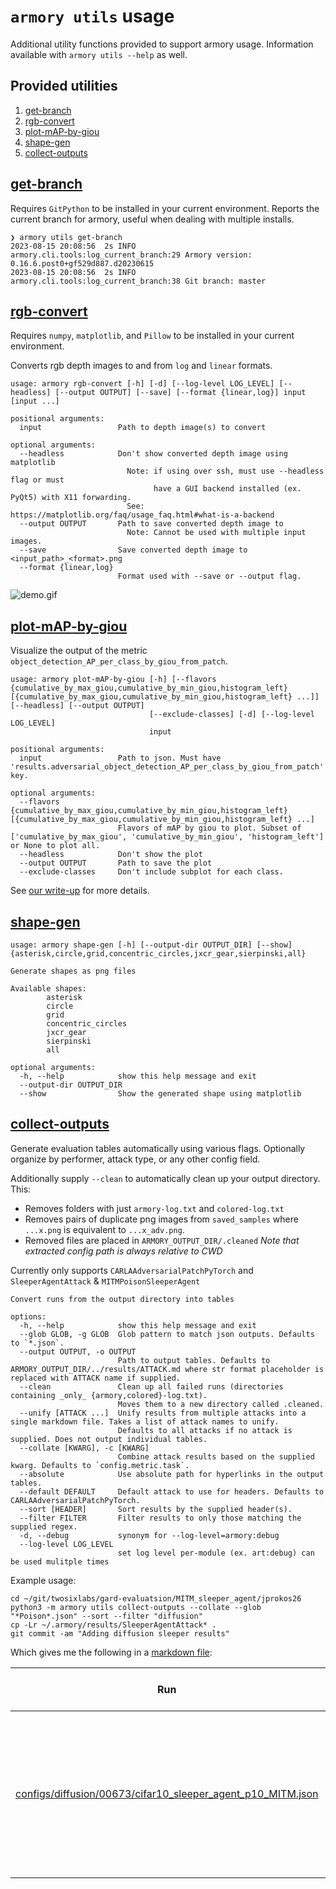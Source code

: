 # `armory utils` usage
Additional utility functions provided to support armory usage. Information available with `armory utils --help` as well.

## Provided utilities
1. [get-branch](#get-branch)
2. [rgb-convert](#rgb-convert)
3. [plot-mAP-by-giou](#plot-map-by-giou)
4. [shape-gen](#shape-gen)
5. [collect-outputs](#collect-outputs)


## [get-branch](../armory/cli/tools.py#L24)
Requires `GitPython` to be installed in your current environment. Reports the current branch for armory, useful when dealing with multiple installs.
```
❯ armory utils get-branch
2023-08-15 20:08:56  2s INFO     armory.cli.tools:log_current_branch:29 Armory version: 0.16.6.post0+gf529d887.d20230615
2023-08-15 20:08:56  2s INFO     armory.cli.tools:log_current_branch:38 Git branch: master
```

## [rgb-convert](../armory/cli/tools.py#L49)
Requires `numpy`, `matplotlib`, and `Pillow` to be installed in your current environment.

Converts rgb depth images to and from `log` and `linear` formats.

```
usage: armory rgb-convert [-h] [-d] [--log-level LOG_LEVEL] [--headless] [--output OUTPUT] [--save] [--format {linear,log}] input [input ...]

positional arguments:
  input                 Path to depth image(s) to convert

optional arguments:
  --headless            Don't show converted depth image using matplotlib
                          Note: if using over ssh, must use --headless flag or must
                                have a GUI backend installed (ex. PyQt5) with X11 forwarding.
                          See:  https://matplotlib.org/faq/usage_faq.html#what-is-a-backend
  --output OUTPUT       Path to save converted depth image to
                          Note: Cannot be used with multiple input images.
  --save                Save converted depth image to <input_path>_<format>.png
  --format {linear,log}
                        Format used with --save or --output flag.
```
![demo.gif](https://github.com/jprokos26/armory/blob/external-links/rgb-convert-demo.gif?raw=true)

## [plot-mAP-by-giou](../armory/postprocessing/plot_patch_aware_carla_metric.py#L94)
Visualize the output of the metric `object_detection_AP_per_class_by_giou_from_patch`.

```
usage: armory plot-mAP-by-giou [-h] [--flavors {cumulative_by_max_giou,cumulative_by_min_giou,histogram_left} [{cumulative_by_max_giou,cumulative_by_min_giou,histogram_left} ...]] [--headless] [--output OUTPUT]
                               [--exclude-classes] [-d] [--log-level LOG_LEVEL]
                               input

positional arguments:
  input                 Path to json. Must have 'results.adversarial_object_detection_AP_per_class_by_giou_from_patch' key.

optional arguments:
  --flavors {cumulative_by_max_giou,cumulative_by_min_giou,histogram_left} [{cumulative_by_max_giou,cumulative_by_min_giou,histogram_left} ...]
                        Flavors of mAP by giou to plot. Subset of ['cumulative_by_max_giou', 'cumulative_by_min_giou', 'histogram_left'] or None to plot all.
  --headless            Don't show the plot
  --output OUTPUT       Path to save the plot
  --exclude-classes     Don't include subplot for each class.
```

See [our write-up](https://docs.google.com/document/d/1_8_nRQmHhK5ieHNcGhoRtBZcRY_cXid6e5keySER5eU/edit?usp=sharing) for more details.

## [shape-gen](../armory/utils/shape_gen.py)

    usage: armory shape-gen [-h] [--output-dir OUTPUT_DIR] [--show] {asterisk,circle,grid,concentric_circles,jxcr_gear,sierpinski,all}

    Generate shapes as png files

    Available shapes:
            asterisk
            circle
            grid
            concentric_circles
            jxcr_gear
            sierpinski
            all

    optional arguments:
      -h, --help            show this help message and exit
      --output-dir OUTPUT_DIR
      --show                Show the generated shape using matplotlib


## [collect-outputs](../armory/cli/tools/collect_outputs.py)
Generate evaluation tables automatically using various flags. Optionally organize by performer, attack type, or any other config field.

Additionally supply `--clean` to automatically clean up your output directory. This:
- Removes folders with just `armory-log.txt` and `colored-log.txt`
- Removes pairs of duplicate png images from `saved_samples` where `...x.png` is equivalent to `...x_adv.png`.
- Removed files are placed in `ARMORY_OUTPUT_DIR/.cleaned`
_Note that extracted config path is always relative to CWD_

Currently only supports `CARLAAdversarialPatchPyTorch` and `SleeperAgentAttack` & `MITMPoisonSleeperAgent`


```shell
Convert runs from the output directory into tables

options:
  -h, --help            show this help message and exit
  --glob GLOB, -g GLOB  Glob pattern to match json outputs. Defaults to `*.json`.
  --output OUTPUT, -o OUTPUT
                        Path to output tables. Defaults to ARMORY_OUTPUT_DIR/../results/ATTACK.md where str format placeholder is replaced with ATTACK name if supplied.
  --clean               Clean up all failed runs (directories containing _only_ {armory,colored}-log.txt).
                        Moves them to a new directory called .cleaned.
  --unify [ATTACK ...]  Unify results from multiple attacks into a single markdown file. Takes a list of attack names to unify.
                        Defaults to all attacks if no attack is supplied. Does not output individual tables. 
  --collate [KWARG], -c [KWARG]
                        Combine attack results based on the supplied kwarg. Defaults to `config.metric.task`.
  --absolute            Use absolute path for hyperlinks in the output tables.
  --default DEFAULT     Default attack to use for headers. Defaults to CARLAAdversarialPatchPyTorch.
  --sort [HEADER]       Sort results by the supplied header(s).
  --filter FILTER       Filter results to only those matching the supplied regex.
  -d, --debug           synonym for --log-level=armory:debug
  --log-level LOG_LEVEL
                        set log level per-module (ex. art:debug) can be used mulitple times
```

Example usage:
```shell
cd ~/git/twosixlabs/gard-evaluatsion/MITM_sleeper_agent/jprokos26
python3 -m armory utils collect-outputs --collate --glob "*Poison*.json" --sort --filter "diffusion"
cp -Lr ~/.armory/results/SleeperAgentAttack* .
git commit -am "Adding diffusion sleeper results"
```
Which gives me the following in a [markdown file](https://github.com/twosixlabs/gard-evaluations/blob/eval7-jp-MITM_sleeper/MITM_sleeper_agent/jprokos26/SleeperAgentAttack.md):

Run|Defense|Dataset|Attack|Attack Params|Poison %|Attack Success Rate|Accuracy (Benign/Poisoned)|output
---|---|---|---|---|---|---|---|---
[configs/diffusion/00673/cifar10_sleeper_agent_p10_MITM.json](configs/diffusion/00673/cifar10_sleeper_agent_p10_MITM.json)|BoostedWeakLearners|cifar10|SleeperAgentAttack|epsilon=0.0627 k_trigger=1000 lrs=[[0.1, 0.01, 0.001, 0.0001, 1e-05], [250, 350, 400, 430, 460]] max_epochs=500 max_trials=1 model_retrain=True model_retraining_epoch=80 patch_size=8 patching_strategy=random retraining_factor=4 selection_strategy=max-norm|0.1|0.053|0.64/0.6364|[result json](SleeperAgentAttack/MITM_2023-08-31T011535.882149/MITMPoisonSleeperAgent_1693444544.json)

